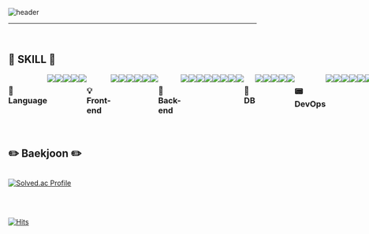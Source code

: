 ![header](https://capsule-render.vercel.app/api?type=soft&color=auto&height=150&section=header&text=JangJeongHyeon&fontSize=70&animation=twinkling)
 
<div align="left">
 
 ---
 
<br>

## 🔨 SKILL 🔨

<div style="display:flex; flex-direction:row;">

### 📕 Language
  <img src="https://img.shields.io/badge/java-007396?style=for-the-badge&logo=OpenJDK&logoColor=white">
  <img src="https://img.shields.io/badge/c++-00599C?style=for-the-badge&logo=cplusplus&logoColor=white">
  <img src="https://img.shields.io/badge/c-A8B9CC?style=for-the-badge&logo=c&logoColor=white"></br>
  <img src="https://img.shields.io/badge/Python-3776AB?style=for-the-badge&logo=Python&logoColor=white">
  <img src="https://img.shields.io/badge/javascript-F7DF1E?style=for-the-badge&logo=javascript&logoColor=black">

### 💡 Front-end
  <img src="https://img.shields.io/badge/html5-E34F26?style=for-the-badge&logo=html5&logoColor=white"> 
  <img src="https://img.shields.io/badge/css-1572B6?style=for-the-badge&logo=css3&logoColor=white">
  <img src="https://img.shields.io/badge/bootstrap-7952B3?style=for-the-badge&logo=bootstrap&logoColor=white"></br>
  <img src="https://img.shields.io/badge/vue.js-4FC08D?style=for-the-badge&logo=vuedotjs&logoColor=white">
  <img src="https://img.shields.io/badge/androidstudio-3DDC84?style=for-the-badge&logo=androidstudio&logoColor=white">
  <img src="https://img.shields.io/badge/React-61DAFB?style=for-the-badge&logo=React&logoColor=white">

### 🔎 Back-end
  <img src="https://img.shields.io/badge/Spring-6DB33F?style=for-the-badge&logo=Spring&logoColor=white">
  <img src="https://img.shields.io/badge/springboot-6DB33F?style=for-the-badge&logo=springboot&logoColor=white">
  <img src="https://img.shields.io/badge/Spring Security-6DB33F?style=for-the-badge&logo=Spring Security&logoColor=white"></br>
  <img src="https://img.shields.io/badge/Spring Data JPA-F8DC75?style=for-the-badge">
  <img src="https://img.shields.io/badge/QueryDSL-50ABF1?style=for-the-badge"> 
  <img src="https://img.shields.io/badge/MyBatis-007396?style=for-the-badge&logo=MyBatis&logoColor=white"></br>
  <img src="https://img.shields.io/badge/OAuth-4285F4?style=for-the-badge&logo=oauth&logoColor=white">
  <img src="https://img.shields.io/badge/MSA-FF4500?style=for-the-badge&logo=microservices&logoColor=white">

### 💾 DB
  <img src="https://img.shields.io/badge/MySQL-4479A1?style=for-the-badge&logo=MySQL&logoColor=white">
  <img src="https://img.shields.io/badge/Redis-DC382D?style=for-the-badge&logo=Redis&logoColor=white"> 
  <img src="https://img.shields.io/badge/MongoDB-4EA94B?style=for-the-badge&logo=mongodb&logoColor=white"> </br>
  <img src="https://img.shields.io/badge/mariaDB-003545?style=for-the-badge&logo=mariaDB&logoColor=white">
  <img src="https://img.shields.io/badge/firebase-FFCA28?style=for-the-badge&logo=firebase&logoColor=white">

### 📟 DevOps
  <img src="https://img.shields.io/badge/linux-FCC624?style=for-the-badge&logo=linux&logoColor=black"> 
  <img src="https://img.shields.io/badge/Amazon AWS-232F3E?style=for-the-badge&logo=amazon aws&logoColor=white"> 
  <img src="https://img.shields.io/badge/Amazon EC2-FF9900?style=for-the-badge&logo=amazon ec2&logoColor=white"> </br>
  <img src="https://img.shields.io/badge/Amazon RDS-527FFF?style=for-the-badge&logo=amazon rds&logoColor=white">
  <img src="https://img.shields.io/badge/Amazon S3-569A31?style=for-the-badge&logo=amazon s3&logoColor=white">
  <img src="https://img.shields.io/badge/Docker-2496ED?style=for-the-badge&logo=docker&logoColor=white"></br>
  <img src="https://img.shields.io/badge/DockerHub-1488C6?style=for-the-badge&logo=docker&logoColor=white">
  <img src="https://img.shields.io/badge/Jenkins-D24939?style=for-the-badge&logo=jenkins&logoColor=white">
  <img src="https://img.shields.io/badge/nginx-009639?style=for-the-badge&logo=nginx&logoColor=white"></br>
  <img src="https://img.shields.io/badge/ELK Stack-005571?style=for-the-badge&logo=elasticstack&logoColor=white">
</div>
<br>
</div>

## ✏️ Baekjoon ✏️
<div style="display:flex; flex-direction:row;">
</div>

[![Solved.ac Profile](http://mazassumnida.wtf/api/v2/generate_badge?boj=wjd4782)](https://solved.ac/wjd4782/)

</br>

</div>

</br>

[![Hits](https://hits.seeyoufarm.com/api/count/incr/badge.svg?url=https%3A%2F%2Fgithub.com%2Fjeonghyeon4782&count_bg=%2379C83D&title_bg=%23555555&icon=&icon_color=%23E7E7E7&title=hits&edge_flat=false)](https://hits.seeyoufarm.com)
